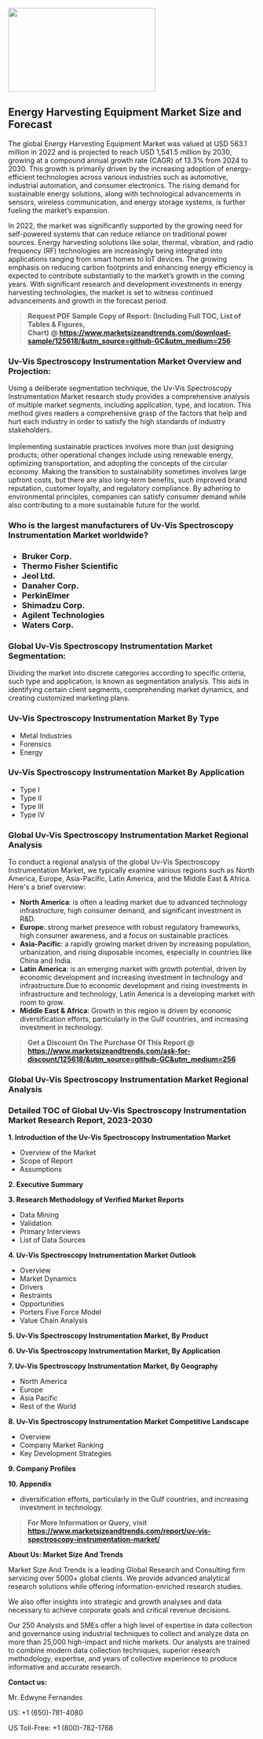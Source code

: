 <p><img class="alignnone size-medium wp-image-20088" src="https://ffe5etoiles.com/wp-content/uploads/2024/12/MST1-300x171.png" alt="" width="300" height="171" /></p><h2>Energy Harvesting Equipment Market Size and Forecast</h2><p>The global Energy Harvesting Equipment Market was valued at USD 563.1 million in 2022 and is projected to reach USD 1,541.5 million by 2030, growing at a compound annual growth rate (CAGR) of 13.3% from 2024 to 2030. This growth is primarily driven by the increasing adoption of energy-efficient technologies across various industries such as automotive, industrial automation, and consumer electronics. The rising demand for sustainable energy solutions, along with technological advancements in sensors, wireless communication, and energy storage systems, is further fueling the market’s expansion.</p><p>In 2022, the market was significantly supported by the growing need for self-powered systems that can reduce reliance on traditional power sources. Energy harvesting solutions like solar, thermal, vibration, and radio frequency (RF) technologies are increasingly being integrated into applications ranging from smart homes to IoT devices. The growing emphasis on reducing carbon footprints and enhancing energy efficiency is expected to contribute substantially to the market’s growth in the coming years. With significant research and development investments in energy harvesting technologies, the market is set to witness continued advancements and growth in the forecast period.</p></p><blockquote id="" class=""><strong>Request PDF Sample Copy of Report: (Including Full TOC, List of Tables &amp; Figures, Chart)&nbsp;@&nbsp;<strong><a href="https://www.marketsizeandtrends.com/download-sample/125618/&utm_source=github-GC&utm_medium=256" target="_blank">https://www.marketsizeandtrends.com/download-sample/125618/&utm_source=github-GC&utm_medium=256</a></strong></strong></blockquote><h3 id="" class="">Uv-Vis Spectroscopy Instrumentation Market&nbsp;Overview and Projection:</h3><p id="" class="">Using a deliberate segmentation technique, the Uv-Vis Spectroscopy Instrumentation Market research study provides a comprehensive analysis of multiple market segments, including application, type, and location. This method gives readers a comprehensive grasp of the factors that help and hurt each industry in order to satisfy the high standards of industry stakeholders. <br /> <br />Implementing sustainable practices involves more than just designing products; other operational changes include using renewable energy, optimizing transportation, and adopting the concepts of the circular economy. Making the transition to sustainability sometimes involves large upfront costs, but there are also long-term benefits, such improved brand reputation, customer loyalty, and regulatory compliance. By adhering to environmental principles, companies can satisfy consumer demand while also contributing to a more sustainable future for the world.</p><h3 id="" class="">Who is the largest manufacturers of&nbsp;Uv-Vis Spectroscopy Instrumentation Market worldwide?</h3><h3 class=""><p><ul><li>Bruker Corp. </li><li> Thermo Fisher Scientific </li><li> Jeol Ltd. </li><li> Danaher Corp. </li><li> PerkinElmer </li><li> Shimadzu Corp. </li><li> Agilent Technologies </li><li> Waters Corp.</li></ul></p></h3><h3 id="" class="">Global&nbsp;Uv-Vis Spectroscopy Instrumentation Market Segmentation:</h3><p id="" class="">Dividing the market into discrete categories according to specific criteria, such type and application, is known as segmentation analysis. This aids in identifying certain client segments, comprehending market dynamics, and creating customized marketing plans.</p><h3 id="" class="">Uv-Vis Spectroscopy Instrumentation Market&nbsp;By Type</h3><p><p><ul><li>Metal Industries</li><li> Forensics</li><li> Energy</p></li></ul></p></p><h3 id="" class="">Uv-Vis Spectroscopy Instrumentation Market&nbsp;By Application</h3><p class=""><p><ul><li>Type I</li><li> Type II</li><li> Type III</li><li> Type IV</li></ul></p></p><h3 id="" class="">Global Uv-Vis Spectroscopy Instrumentation Market Regional Analysis</h3><p id="" class="">To conduct a regional analysis of the global Uv-Vis Spectroscopy Instrumentation Market, we typically examine various regions such as North America, Europe, Asia-Pacific, Latin America, and the Middle East &amp; Africa. Here's a brief overview:</p><ul><li><strong>North America</strong>: is often a leading market due to advanced technology infrastructure, high consumer demand, and significant investment in R&amp;D.</li><li><strong>Europe</strong>: strong market presence with robust regulatory frameworks, high consumer awareness, and a focus on sustainable practices.</li><li><strong>Asia-Pacific</strong>: a rapidly growing market driven by increasing population, urbanization, and rising disposable incomes, especially in countries like China and India.</li><li><strong>Latin America</strong>: is an emerging market with growth potential, driven by economic development and increasing investment in technology and infrastructure.Due to economic development and rising investments in infrastructure and technology, Latin America is a developing market with room to grow.</li><li><strong>Middle East &amp; Africa</strong>: Growth in this region is driven by economic diversification efforts, particularly in the Gulf countries, and increasing investment in technology.</li></ul><blockquote id="" class=""><strong>Get a Discount On The Purchase Of This Report @ <strong><a href="https://www.marketsizeandtrends.com/ask-for-discount/125618/&utm_source=github-GC&utm_medium=256" target="_blank">https://www.marketsizeandtrends.com/ask-for-discount/125618/&utm_source=github-GC&utm_medium=256</a></strong></strong></blockquote><h3 id="" class="">Global Uv-Vis Spectroscopy Instrumentation Market Regional Analysis</h3><h3 id="" class="">Detailed TOC of Global Uv-Vis Spectroscopy Instrumentation Market Research Report, 2023-2030</h3><p id="" class=""><strong>1. Introduction of the Uv-Vis Spectroscopy Instrumentation Market</strong></p><ul><li>Overview of the Market</li><li>Scope of Report</li><li>Assumptions</li></ul><p id="" class=""><strong>2. Executive Summary</strong></p><p id="" class=""><strong>3. Research Methodology of Verified Market Reports</strong></p><ul><li>Data Mining</li><li>Validation</li><li>Primary Interviews</li><li>List of Data Sources</li></ul><p id="" class=""><strong>4. Uv-Vis Spectroscopy Instrumentation Market Outlook</strong></p><ul><li>Overview</li><li>Market Dynamics</li><li>Drivers</li><li>Restraints</li><li>Opportunities</li><li>Porters Five Force Model</li><li>Value Chain Analysis</li></ul><p id="" class=""><strong>5. Uv-Vis Spectroscopy Instrumentation Market, By Product</strong></p><p id="" class=""><strong>6. Uv-Vis Spectroscopy Instrumentation Market, By Application</strong></p><p id="" class=""><strong>7. Uv-Vis Spectroscopy Instrumentation Market, By Geography</strong></p><ul><li>North America</li><li>Europe</li><li>Asia Pacific</li><li>Rest of the World</li></ul><p id="" class=""><strong>8. Uv-Vis Spectroscopy Instrumentation Market Competitive Landscape</strong></p><ul><li>Overview</li><li>Company Market Ranking</li><li>Key Development Strategies</li></ul><p id="" class=""><strong>9. Company Profiles</strong></p><p id="" class=""><strong>10. Appendix</strong></p><ul><li>diversification efforts, particularly in the Gulf countries, and increasing investment in technology.</li></ul><blockquote id="" class=""><strong>For More Information or Query, visit <strong><strong><a href="https://www.marketsizeandtrends.com/report/uv-vis-spectroscopy-instrumentation-market/" target="_blank">https://www.marketsizeandtrends.com/report/uv-vis-spectroscopy-instrumentation-market/</a></strong></strong></strong></blockquote><p id="" class=""><strong>About Us: Market Size And Trends</strong></p><p id="" class="">Market Size And Trends is a leading Global Research and Consulting firm servicing over 5000+ global clients. We provide advanced analytical research solutions while offering information-enriched research studies.</p><p id="" class="">We also offer insights into strategic and growth analyses and data necessary to achieve corporate goals and critical revenue decisions.</p><p id="" class="">Our 250 Analysts and SMEs offer a high level of expertise in data collection and governance using industrial techniques to collect and analyze data on more than 25,000 high-impact and niche markets. Our analysts are trained to combine modern data collection techniques, superior research methodology, expertise, and years of collective experience to produce informative and accurate research.</p><p id="" class=""><strong>Contact us:</strong></p><p id="" class="">Mr. Edwyne Fernandes</p><p id="" class="">US: +1 (650)-781-4080</p><p id="" class="">US Toll-Free: +1 (800)-782-1768</p>
